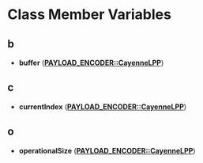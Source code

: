
# Class Member Variables



## b

* **buffer** ([**PAYLOAD\_ENCODER::CayenneLPP**](classPAYLOAD__ENCODER_1_1CayenneLPP.md))


## c

* **currentIndex** ([**PAYLOAD\_ENCODER::CayenneLPP**](classPAYLOAD__ENCODER_1_1CayenneLPP.md))


## o

* **operationalSize** ([**PAYLOAD\_ENCODER::CayenneLPP**](classPAYLOAD__ENCODER_1_1CayenneLPP.md))




